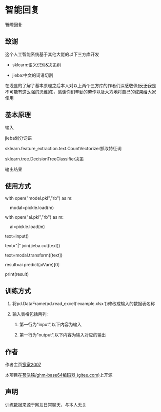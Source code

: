 # 智能回复

~~智障回复~~

## 致谢

这个人工智能系统基于其他大佬的以下三方库开发

+ sklearn:语义识别&决策树

+ jieba:中文的词语切割

在浅显的了解了基本原理之后本人对以上两个三方库的作者们深感敬佩~~(反正我是不可能有这么强的思维的)~~，感谢你们辛勤的劳作以及大方地将自己的成果给大家使用

## 基本原理

输入

jieba划分词语

sklearn.feature_extraction.text.CountVectorizer抓取特征词

sklearn.tree.DecisionTreeClassifier决策

输出结果

## 使用方式

with open("model.pkl","rb") as m:

    modal=pickle.load(m)

with open("ai.pkl","rb") as m:

    ai=pickle.load(m)

text=input()

text="|".join(jieba.cut(text))

text=modal.transform([text])

result=ai.predict(aiVare)[0]

print(result)

## 训练方式

1. 将pd.DataFrame(pd.read_excel('example.xlsx'))修改成输入的数据表名称

2. 输入表格包括两列:
   
   1. 第一行为"input",以下内容为输入
   
   2. 第一行为"output",以下内容为输入对应的输出

## 作者

作者主页[宽宽2007](kuankuan2007.gitee.io "作者主页")

本项目在[苟浩铭/ghm-base64编码器 (gitee.com)](https://gitee.com/kuankuan2007/ghm-base64-encoder)上开源

## 声明

训练数据来源于网友日常聊天，与本人无关
